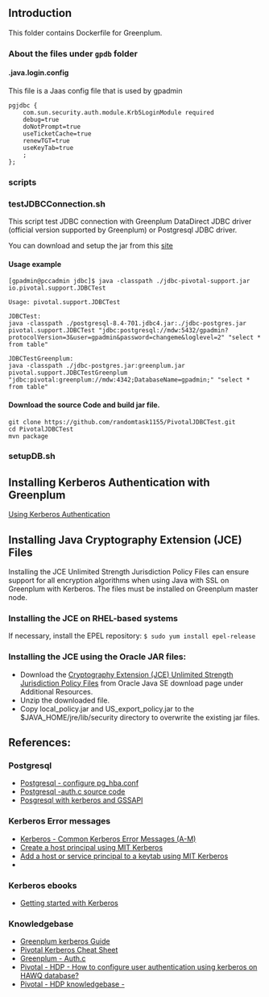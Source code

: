 ## Introduction
This folder contains Dockerfile for Greenplum.



### About the files under `gpdb` folder
#### .java.login.config
This file is a Jaas config file that is used by gpadmin
```
pgjdbc {
    com.sun.security.auth.module.Krb5LoginModule required
    debug=true
    doNotPrompt=true
    useTicketCache=true
    renewTGT=true
    useKeyTab=true
    ;
};

```
### scripts
### testJDBCConnection.sh
This script test JDBC connection with Greenplum DataDirect JDBC driver (official version supported by Greenplum) or Postgresql JDBC driver.

You can download and setup the jar from this [site](https://discuss.pivotal.io/hc/en-us/articles/202912073-How-to-test-JDBC-and-Greenplum-Datadirect-JDBC)

####  Usage example
```
[gpadmin@pccadmin jdbc]$ java -classpath ./jdbc-pivotal-support.jar io.pivotal.support.JDBCTest

Usage: pivotal.support.JDBCTest     

JDBCTest:
java -classpath ./postgresql-8.4-701.jdbc4.jar:./jdbc-postgres.jar pivotal.support.JDBCTest "jdbc:postgresql://mdw:5432/gpadmin?protocolVersion=3&user=gpadmin&password=changeme&loglevel=2" "select * from table"

JDBCTestGreenplum:
java -classpath ./jdbc-postgres.jar:greenplum.jar pivotal.support.JDBCTestGreenplum "jdbc:pivotal:greenplum://mdw:4342;DatabaseName=gpadmin;" "select * from table"
```

#### Download the source Code and build jar file.
```
git clone https://github.com/randomtask1155/PivotalJDBCTest.git
cd PivotalJDBCTest
mvn package
```
### setupDB.sh

## Installing Kerberos Authentication with Greenplum

[Using Kerberos Authentication](https://gpdb.docs.pivotal.io/500/admin_guide/kerberos.html)


## Installing Java Cryptography Extension (JCE) Files  

Installing the JCE Unlimited Strength Jurisdiction Policy Files can ensure support for all encryption algorithms when using  Java with SSL on Greenplum with Kerberos. The files must be installed on Greenplum master node.


### Installing the JCE on RHEL-based systems
If necessary, install the EPEL repository:
```$ sudo yum install epel-release```

### Installing the JCE using the Oracle JAR files:
- Download the [Cryptography Extension (JCE) Unlimited Strength Jurisdiction Policy Files](http://www.oracle.com/technetwork/java/javase/downloads/jce8-download-2133166.html) from Oracle Java SE download page under Additional Resources.
- Unzip the downloaded file.
- Copy local_policy.jar and US_export_policy.jar to the $JAVA_HOME/jre/lib/security directory to overwrite the existing jar files.

## References:
### Postgresql
- [Postgresql - configure pg_hba.conf](https://www.postgresql.org/docs/8.2/static/auth-pg-hba-conf.html)
- [Postgresql -auth.c source code](https://doxygen.postgresql.org/auth_8c_source.html)
- [Posgresql with kerberos and GSSAPI](http://paquier.xyz/manuals/postgresql/kerberos/)

### Kerberos Error messages
- [Kerberos - Common Kerberos Error Messages (A-M) ](https://docs.oracle.com/cd/E19253-01/816-4557/trouble-6/index.html)
- [Create a host principal using MIT Kerberos](http://www.microhowto.info/howto/create_a_host_principal_using_mit_kerberos.html)
- [Add a host or service principal to a keytab using MIT Kerberos](http://www.microhowto.info/howto/add_a_host_or_service_principal_to_a_keytab_using_mit_kerberos.html)
-

### Kerberos ebooks
- [Getting started with Kerberos](https://www.safaribooksonline.com/library/view/linux-security-cookbook/0596003919/ch04s11.html)

### Knowledgebase
- [Greenplum kerberos Guide](http://dewoods.com/blog/greenplum-kerberos-guide#kerberos-testing)
- [Pivotal Kerberos Cheat Sheet](https://discuss.pivotal.io/hc/en-us/articles/203053938-Kerberos-Cheat-Sheet)
- [Greenplum - Auth.c](https://github.com/greenplum-db/gpdb/blob/53e756684bd323dd876d7a01fae091188656b21b/src/backend/libpq/auth.c)
- [Pivotal - HDP - How to configure user authentication using kerberos on HAWQ database?](https://discuss.pivotal.io/hc/en-us/articles/201872937-How-to-configure-user-authentication-using-kerberos-on-HAWQ-database-)
- [Pivotal - HDP knowledgebase -](https://discuss.pivotal.io/hc/en-us/sections/115000445988-KERBEROS)
